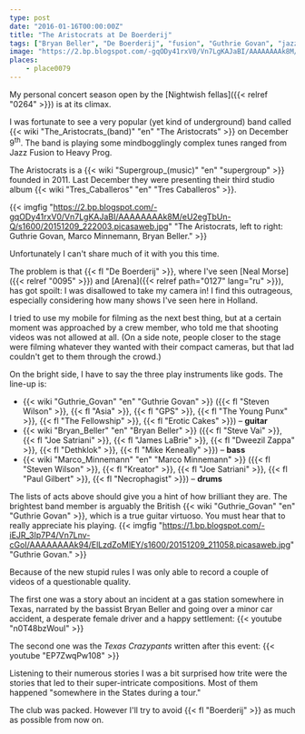 ```yaml
---
type: post
date: "2016-01-16T00:00:00Z"
title: "The Aristocrats at De Boerderij"
tags: ["Bryan Beller", "De Boerderij", "fusion", "Guthrie Govan", "jazz", "Marco Minnemann", "music", "Netherlands", "progressive metal", "The Aristocrats", "Zoetermeer"]
image: "https://2.bp.blogspot.com/-gqODy41rxV0/Vn7LgKAJaBI/AAAAAAAAk8M/eU2egTbUn-Q/s1600/20151209_222003.picasaweb.jpg"
places:
    - place0079
---
```


My personal concert season open by the [Nightwish fellas]({{< relref "0264" >}}) is at its climax.

I was fortunate to see a very popular (yet kind of underground) band called {{< wiki "The_Aristocrats_(band)" "en" "The Aristocrats" >}} on December 9<sup>th</sup>. The band is playing some mindbogglingly complex tunes ranged from Jazz Fusion to Heavy Prog.

<!--more-->

The Aristocrats is a {{< wiki "Supergroup_(music)" "en" "supergroup" >}} founded in 2011. Last December they were presenting their third studio album {{< wiki "Tres_Caballeros" "en" "Tres Caballeros" >}}.

{{< imgfig "https://2.bp.blogspot.com/-gqODy41rxV0/Vn7LgKAJaBI/AAAAAAAAk8M/eU2egTbUn-Q/s1600/20151209_222003.picasaweb.jpg" "The Aristocrats, left to right: Guthrie Govan, Marco Minnemann, Bryan Beller." >}}

Unfortunately I can't share much of it with you this time.

The problem is that {{< fl "De Boerderij" >}}, where I've seen [Neal Morse]({{< relref "0095" >}}) and [Arena]({{< relref path="0127" lang="ru" >}}), has got spoilt: I was disallowed to take my camera in! I find this outrageous, especially considering how many shows I've seen here in Holland.

I tried to use my mobile for filming as the next best thing, but at a certain moment was approached by a crew member, who told me that shooting videos was not allowed at all. (On a side note, people closer to the stage were filming whatever they wanted with their compact cameras, but that lad couldn't get to them through the crowd.)

On the bright side, I have to say the three play instruments like gods. The line-up is:

* {{< wiki "Guthrie_Govan" "en" "Guthrie Govan" >}} ({{< fl "Steven Wilson" >}}, {{< fl "Asia" >}}, {{< fl "GPS" >}}, {{< fl "The Young Punx" >}}, {{< fl "The Fellowship" >}}, {{< fl "Erotic Cakes" >}}) – **guitar**
* {{< wiki "Bryan_Beller" "en" "Bryan Beller" >}} ({{< fl "Steve Vai" >}}, {{< fl "Joe Satriani" >}}, {{< fl "James LaBrie" >}}, {{< fl "Dweezil Zappa" >}}, {{< fl "Dethklok" >}}, {{< fl "Mike Keneally" >}}) – **bass**
* {{< wiki "Marco_Minnemann" "en" "Marco Minnemann" >}} ({{< fl "Steven Wilson" >}}, {{< fl "Kreator" >}}, {{< fl "Joe Satriani" >}}, {{< fl "Paul Gilbert" >}}, {{< fl "Necrophagist" >}}) – **drums**

The lists of acts above should give you a hint of how brilliant they are. The brightest band member is arguably the British {{< wiki "Guthrie_Govan" "en" "Guthrie Govan" >}}, which is a true guitar virtuoso. You must hear that to really appreciate his playing.
{{< imgfig "https://1.bp.blogspot.com/-iEJR_3Ip7P4/Vn7Lnv-cGoI/AAAAAAAAk94/ElLzdZoMlEY/s1600/20151209_211058.picasaweb.jpg" "Guthrie Govan." >}}

Because of the new stupid rules I was only able to record a couple of videos of a questionable quality.

The first one was a story about an incident at a gas station somewhere in Texas, narrated by the bassist Bryan Beller and going over a minor car accident, a desperate female driver and a happy settlement:
{{< youtube "n0T48bzWouI" >}}

The second one was the *Texas Crazypants* written after this event:
{{< youtube "EP7ZwqPw108" >}}

Listening to their numerous stories I was a bit surprised how trite were the stories that led to their super-intricate compositions. Most of them happened "somewhere in the States during a tour."

The club was packed. However I'll try to avoid {{< fl "Boerderij" >}} as much as possible from now on.
